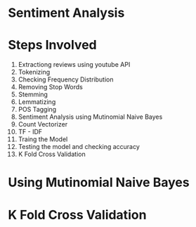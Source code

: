 # Sentiment Analysis

# Steps Involved

1. Extractiong reviews using youtube API
2. Tokenizing
3. Checking Frequency Distribution
4. Removing Stop Words
4. Stemming
5. Lemmatizing
6. POS Tagging
7. Sentiment Analysis using Mutinomial Naive Bayes
8. Count Vectorizer
9. TF - IDF
10. Traing the Model
11. Testing the model and checking accuracy
12. K Fold Cross Validation

# Using Mutinomial Naive Bayes

# K Fold Cross Validation
